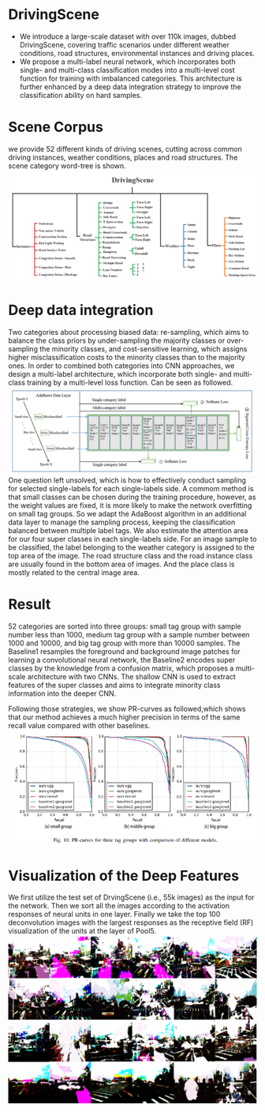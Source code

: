 # DrivingScene

- We introduce a large-scale dataset
with over 110k images, dubbed DrivingScene, covering traffic
scenarios under different weather conditions, road structures,
environmental instances and driving places.
- We propose a multi-label neural network, which incorporates both single- and
multi-class classification modes into a multi-level cost function for
training with imbalanced categories. This architecture is further
enhanced by a deep data integration strategy to improve the
classification ability on hard samples.

# Scene Corpus
we provide 52 different kinds of driving scenes, cutting across common driving instances,
weather conditions, places and road structures. The scene category word-tree is shown.
![zhanwj](https://github.com/zhanwj/DrivingScene/blob/master/work-tree.PNG)

# Deep data integration
Two categories about processing biased data: re-sampling, which aims to balance the class priors by under-sampling the majority classes or over-sampling the minority classes, and cost-sensitive learning, which assigns higher misclassification costs to the minority
classes than to the majority ones. In order to combined both categories
into CNN approaches, we design a multi-label architecture, which incorporate both single- and multi-class training
 by a multi-level loss function. Can be seen as followed.
![zhanwj](https://github.com/zhanwj/DrivingScene/blob/master/architecture.PNG)
One question left unsolved, which is how to effectively conduct sampling for selected single-labels for each single-labels side. A commom method is that small classes can be chosen during the training procedure, however, as the weight values are fixed, it is more likely to make the network overfitting on small tag groups. So we adapt the AdaBoost algorithm in an additional data layer to manage the sampling process, keeping the classification balanced between multiple label tags. We also estimate the attention area  for our four super classes in each single-labels side. For an image sample to be classified, the label belonging to the weather category is assigned to the top area of the image. The road structure class and the road instance class are usually found in the bottom area of images. And the place class is mostly related to the central image area.

# Result
52 categories are sorted into three groups: small tag group with sample number less than 1000, medium tag group with a sample number between 1000 and 10000, and big tag group  with more than 10000 samples.
The Baseline1 resamples the foreground and background image
patches for learning a convolutional neural network, the Baseline2
encodes super classes by the knowledge from a confusion
matrix, which proposes a multi-scale architecture with
two CNNs. The shallow CNN is used to extract features of the
super classes and aims to integrate minority class information
into the deeper CNN.

Following those strategies, we show PR-curves as followed,which shows that our method achieves a much higher precision
in terms of the same recall value compared with other baselines.
![zhanwj](https://github.com/zhanwj/DrivingScene/blob/master/PR-curves.PNG)
# Visualization of the Deep Features
We first utilize the test set of DrvingScene (i.e., 55k images) as the input for the network. Then we sort all the images
according to the activation responses of neural units in one layer. Finally we take the top 100 deconvolution images with
the largest responses as the receptive field (RF) visualization of the units at the layer of Pool5.
![zhanwj](https://github.com/zhanwj/DrivingScene/blob/master/Visualization.PNG)
